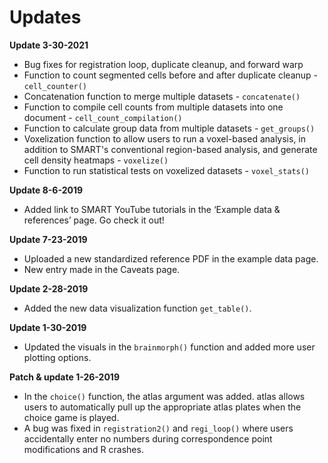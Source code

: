 # Updates

**Update 3-30-2021**
- Bug fixes for registration loop, duplicate cleanup, and forward warp
- Function to count segmented cells before and after duplicate cleanup - `cell_counter()`
- Concatenation function to merge multiple datasets - `concatenate()`
- Function to compile cell counts from multiple datasets into one document - `cell_count_compilation()`
- Function to calculate group data from multiple datasets - `get_groups()`
- Voxelization function to allow users to run a voxel-based analysis, in addition to SMART's conventional region-based analysis, and generate cell density heatmaps - `voxelize()`
- Function to run statistical tests on voxelized datasets - `voxel_stats()`

**Update 8-6-2019**
- Added link to SMART YouTube tutorials in the ‘Example data & references’ page. Go check it out!

**Update 7-23-2019**
- Uploaded a new standardized reference PDF in the example data page.
- New entry made in the Caveats page.

**Update 2-28-2019**
- Added the new data visualization function `get_table()`.

**Update 1-30-2019**
- Updated the visuals in the `brainmorph()` function and added more user plotting options.

**Patch & update 1-26-2019**
- In the `choice()` function, the atlas argument was added. atlas allows users to automatically pull up the appropriate atlas plates when the choice game is played.
- A bug was fixed in `registration2()` and `regi_loop()` where users accidentally enter no numbers during correspondence point modifications and R crashes.
